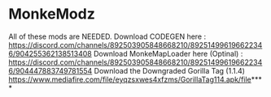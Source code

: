 # MonkeModz
All of these mods are NEEDED.
Download CODEGEN here : https://discord.com/channels/892503905848668210/892514996196622346/904255362138513408
Download MonkeMapLoader here (Optinal) : https://discord.com/channels/892503905848668210/892514996196622346/904447883749781554
Download the Downgraded Gorilla Tag (1.1.4)  https://www.mediafire.com/file/eyqzsxwes4xfzms/GorillaTag114.apk/file****
